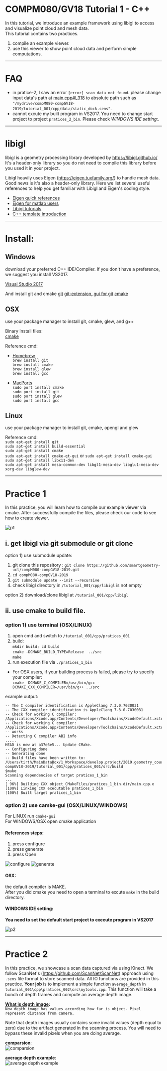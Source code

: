 # COMPM080/GV18 Tutorial 1 - C++ 

In this tutorial, we introduce an example framework using libigl to access and visualize point cloud and mesh data.  
This tutorial contains two practices.  
1. compile an example viewer.  
2. use this viewer to show point cloud data and perform simple computations.  

---
# FAQ

* in pratice-2, I saw an error `[error] scan data not found`.
  please change input data's path at [main.cpp#L318](https://github.com/smartgeometry-ucl/compM080-compGV18-2019/blob/master/tutorial_001/cpp/pratices_002/src/main.cpp#L318) to absolute path such as `"/mydrive/compM080-compGV18-2019/tutorial_001/cpp/data/static_dock.sens"`.  
* cannot excute my built program in VS2017. You need to change start project to project `pratices_2_bin`. Please check *WINDOWS IDE setting:*. 

---
# libigl 
libigl is a geometry processing library developed by https://libigl.github.io/  
It's a header-only library so you do not need to compile this library before you used it in your project.

Libigl heavily uses Eigen (https://eigen.tuxfamily.org/) to handle mesh data. Good news is it's also a header-only library. Here we list several useful references to help you get familiar with Libigl and Eigen's coding style.

* [Eigen quick references](http://eigen.tuxfamily.org/dox/group__QuickRefPage.html)
* [Eigen for matlab users](http://igl.ethz.ch/projects/libigl/matlab-to-eigen.html)
* [Libigl tutorials](https://libigl.github.io/tutorial/)
* [C++ template introduction](http://www.cplusplus.com/doc/oldtutorial/templates/)


---

# Install:

## Windows 
download your preferred C++ IDE/Compiler. If you don't have a preference, we suggest you install VS2017.

[Visual Studio 2017](https://visualstudio.microsoft.com/thank-you-downloading-visual-studio/?sku=Community&rel=15)

And install git and cmake 
[git](https://git-scm.com/download/win)
[git-extension, gui for git](https://github.com/gitextensions/gitextensions/releases/download/v3.00.00/GitExtensions-3.00.00.4433.msi)
[cmake](https://github.com/Kitware/CMake/releases/download/v3.13.3/cmake-3.13.3-win64-x64.zip)

## OSX
use your package manager to install git, cmake, glew, and g++

Binary Install files:  
[cmake](https://github.com/Kitware/CMake/releases/download/v3.13.3/cmake-3.13.3-Darwin-x86_64.dmg)

Reference cmd:  
* [Homebrew](http://brew.sh/)  
`brew install git`  
`brew install cmake`  
`brew install glew`  
`brew install gcc`

* [MacPorts](https://www.macports.org/)  
`sudo port install cmake`  
`sudo port install git`  
`sudo port install glew`  
`sudo port install gcc`  

## Linux 
use your package manager to install git, cmake, opengl and glew  

Reference cmd:  
`sudo apt-get install git`  
`sudo apt-get install build-essential`  
`sudo apt-get install cmake`  
`sudo apt-get install cmake-qt-gui` or `sudo apt-get install cmake-gui`  
`sudo apt-get install libx11-dev`  
`sudo apt-get install mesa-common-dev libgl1-mesa-dev libglu1-mesa-dev xorg-dev libglew-dev`  

---
# Practice 1
In this practice, you will learn how to compile our example viewer via cmake.
After successfully compile the files, please check our code to see how to create viewer.

![p1](/tutorial_001/cpp/docimgs/p1.JPG "")

## i. get libigl via git submodule or git clone  
option 1) use submodule update:  
1. git clone this repository : `git clone https://github.com/smartgeometry-ucl/compM080-compGV18-2019.git`
2. `cd compM080-compGV18-2019`
3. `git submodule update --init --recursive`
4. check libigl directory in `/tutorial_001/cpp/libigl` is not empty  

option 2) download/clone libigl at `/tutorial_001/cpp/libigl`  

## ii. use cmake to build file.  

### option 1) use terminal (OSX/LINUX)
1. open cmd and switch to `/tutorial_001/cpp/pratices_001`  
2. build:  
`mkdir build; cd build`  
`cmake -DCMAKE_BUILD_TYPE=Release  ../src`  
`make`
3. run execution file via `./pratices_1_bin`

* For OSX users, if your building process is failed, please try to specify your compiler:  
`cmake -DCMAKE_C_COMPILER=/usr/bin/gcc -DCMAKE_CXX_COMPILER=/usr/bin/g++ ../src`

example output:
````$cmake ..
-- The C compiler identification is AppleClang 7.3.0.7030031
-- The CXX compiler identification is AppleClang 7.3.0.7030031
-- Check for working C compiler: /Applications/Xcode.app/Contents/Developer/Toolchains/XcodeDefault.xctoolchain/usr/bin/cc
-- Check for working C compiler: /Applications/Xcode.app/Contents/Developer/Toolchains/XcodeDefault.xctoolchain/usr/bin/cc -- works
-- Detecting C compiler ABI info
.....
HEAD is now at a37e6e5... Update CMake.
-- Configuring done
-- Generating done
-- Build files have been written to: /Users/tirth/MainDataBox/1_Workspace/develop.project/2019.geometry_course/compM080-compGV18-2019/tutorial_001/cpp/pratices_001/src/build
$make
Scanning dependencies of target pratices_1_bin
...
[ 96%] Building CXX object CMakeFiles/pratices_1_bin.dir/main.cpp.o
[100%] Linking CXX executable pratices_1_bin
[100%] Built target pratices_1_bin
````

### option 2) use camke-gui (OSX/LINUX/WINDOWS)

For LINUX run `cmake-gui`  
For WINDOWS/OSX open cmake application  

#### References steps:
1. press configure
2. press generate
3. press Open

![configure](/tutorial_001/cpp/docimgs/cmake.JPG "")
![generate](/tutorial_001/cpp/docimgs/cmake_gen.JPG "")

#### OSX:
the default compiler is MAKE.  
After you did cmake you need to open a terminal to excute `make` in the build directory.  


#### WINDOWS IDE setting:  
**You need to set the default start project to execute program in VS2017**

![p2](/tutorial_001/cpp/docimgs/vs15.jpg "")

---
# Practice 2
In this practice, we showcase a scan data captured via using Kinect. We follow ScanNet's (https://github.com/ScanNet/ScanNet) approach using `.sens` file format to store scanned data. All IO functions are provided in this practice.  **Your job** is to implement a simple function `average_depth` in `tutorial_001\cpp\pratices_002\src\mytools.cpp`. This function will take a bunch of depth frames and compute an average depth image.  

**[What is depth image](https://www.quora.com/What-is-depth-image):**  
````Now depth image has values according how far is object. Pixel represent distance from camera.````


Note that depth images usually contains some invalid values (depth equal to zero) due to the artifact generated in the scanning process. You will need to bypass these invalid pixels when you are doing average. 

**comparsion**:  
![comparsion](/tutorial_001/cpp/docimgs/comp.jpg "")

**average depth example**:  
![average depth example](/tutorial_001/cpp/docimgs/p2.JPG "")




